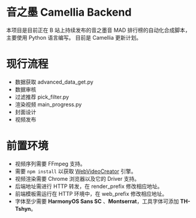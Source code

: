 # 音之墨 Camellia Backend

本项目是目前正在 B 站上持续发布的音之墨音 MAD 排行榜的自动化合成脚本，主要使用 Python 语言编写。
目前是 Camellia 更新计划。

# 现行流程

- 数据获取 advanced_data_get.py
- 数据审核
- 过滤推荐 pick_filter.py
- 渲染视频 main_progress.py
- 封面设计
- 视频发布

# 前置环境

- 视频序列需要 FFmpeg 支持。
- 需要 `npm install` 以获取 [WebVideoCreator](https://github.com/Vinlic/WebVideoCreator) 引擎。
- 视频渲染需要 Chrome 浏览器以及它的 Driver 支持。
- 后端地址需进行 HTTP 转发，在 render_prefix 修改相应地址。
- 前端模板需运行在 HTTP 环境中，在 web_prefix 修改相应地址。
- 字体至少需要 **HarmonyOS Sans SC** 、**Montserrat**，工具字体可添加 **TH-Tshyn**。
